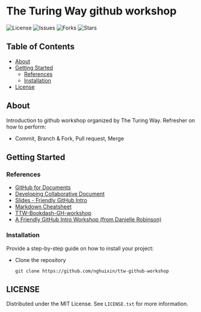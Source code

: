 # The Turing Way github workshop

![License](https://img.shields.io/github/license/nghuixin/ttw-github-workshop)
![Issues](https://img.shields.io/github/issues/nghuixin/ttw-github-workshop)
![Forks](https://img.shields.io/github/forks/nghuixin/ttw-github-workshop)
![Stars](https://img.shields.io/github/stars/nghuixin/ttw-github-workshop)

## Table of Contents
- [About](#about)
- [Getting Started](#getting-started)
  - [References](#references)
  - [Installation](#installation)
- [License](#license)


## About 
Introduction to github workshop organized by The Turing Way.
Refresher on how to perform:  
- Commit, Branch & Fork, Pull request, Merge


## Getting Started 
### References
- [GitHub for Documents](https://malvikasharan.github.io/developing_collaborative_document/)
- [Developing Collaborative Document](https://malvikasharan.github.io/developing_collaborative_document/)
- [Slides - Friendly GitHub Intro](https://docs.google.com/presentation/d/1RY7JDjrSx2DizxtBKRMcqPd9OFneL7f3IYDv4c_vHxY/edit#slide=id.g526267be46_0_606)
- [Markdown Cheatsheet](https://github.com/adam-p/markdown-here/wiki/Markdown-Cheatsheet)
- [TTW-Bookdash-GH-workshop](https://github.com/BatoolMM/TTW-Bookdash-GH-workshop)
- [A Friendly GitHub Intro Workshop (from Danielle Robinson)](https://daniellecrobinson.github.io/friendly-github-intro/)


### Installation
Provide a step-by-step guide on how to install your project:

- Clone the repository
   ```
   git clone https://github.com/nghuixin/ttw-github-workshop
   ```
   
## LICENSE
Distributed under the MIT License. See `LICENSE.txt` for more information.
